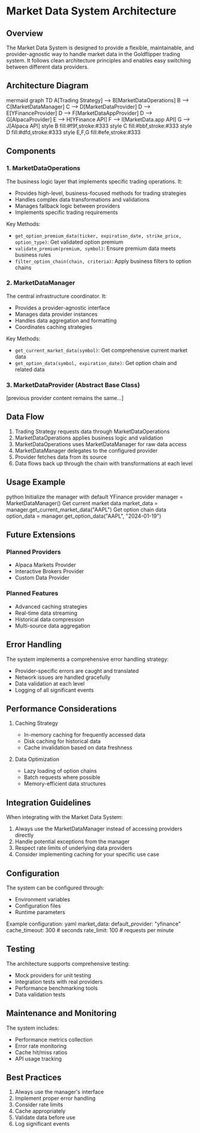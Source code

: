 # Market Data System Architecture

## Overview
The Market Data System is designed to provide a flexible, maintainable, and provider-agnostic way to handle market data in the Goldflipper trading system. It follows clean architecture principles and enables easy switching between different data providers.

## Architecture Diagram 
mermaid
graph TD
A[Trading Strategy] --> B[MarketDataOperations]
B --> C[MarketDataManager]
C --> D[MarketDataProvider]
D --> E[YFinanceProvider]
D --> F[MarketDataAppProvider]
D --> G[AlpacaProvider]
E --> H[YFinance API]
F --> I[MarketData.app API]
G --> J[Alpaca API]
style B fill:#f9f,stroke:#333
style C fill:#bbf,stroke:#333
style D fill:#dfd,stroke:#333
style E,F,G fill:#efe,stroke:#333

## Components

### 1. MarketDataOperations
The business logic layer that implements specific trading operations. It:
- Provides high-level, business-focused methods for trading strategies
- Handles complex data transformations and validations
- Manages fallback logic between providers
- Implements specific trading requirements

Key Methods:
- `get_option_premium_data(ticker, expiration_date, strike_price, option_type)`: Get validated option premium
- `validate_premium(premium, symbol)`: Ensure premium data meets business rules
- `filter_option_chain(chain, criteria)`: Apply business filters to option chains

### 2. MarketDataManager
The central infrastructure coordinator. It:
- Provides a provider-agnostic interface
- Manages data provider instances
- Handles data aggregation and formatting
- Coordinates caching strategies

Key Methods:
- `get_current_market_data(symbol)`: Get comprehensive current market data
- `get_option_data(symbol, expiration_date)`: Get option chain and related data

### 3. MarketDataProvider (Abstract Base Class)
[previous provider content remains the same...]

## Data Flow

1. Trading Strategy requests data through MarketDataOperations
2. MarketDataOperations applies business logic and validation
3. MarketDataOperations uses MarketDataManager for raw data access
4. MarketDataManager delegates to the configured provider
5. Provider fetches data from its source
6. Data flows back up through the chain with transformations at each level


## Usage Example
python
Initialize the manager with default YFinance provider
manager = MarketDataManager()
Get current market data
market_data = manager.get_current_market_data("AAPL")
Get option chain data
option_data = manager.get_option_data("AAPL", "2024-01-19")


## Future Extensions

### Planned Providers
- Alpaca Markets Provider
- Interactive Brokers Provider
- Custom Data Provider

### Planned Features
- Advanced caching strategies
- Real-time data streaming
- Historical data compression
- Multi-source data aggregation

## Error Handling

The system implements a comprehensive error handling strategy:
- Provider-specific errors are caught and translated
- Network issues are handled gracefully
- Data validation at each level
- Logging of all significant events

## Performance Considerations

1. Caching Strategy
   - In-memory caching for frequently accessed data
   - Disk caching for historical data
   - Cache invalidation based on data freshness

2. Data Optimization
   - Lazy loading of option chains
   - Batch requests where possible
   - Memory-efficient data structures

## Integration Guidelines

When integrating with the Market Data System:

1. Always use the MarketDataManager instead of accessing providers directly
2. Handle potential exceptions from the manager
3. Respect rate limits of underlying data providers
4. Consider implementing caching for your specific use case

## Configuration

The system can be configured through:
- Environment variables
- Configuration files
- Runtime parameters

Example configuration:
yaml
market_data:
default_provider: "yfinance"
cache_timeout: 300 # seconds
rate_limit: 100 # requests per minute


## Testing

The architecture supports comprehensive testing:
- Mock providers for unit testing
- Integration tests with real providers
- Performance benchmarking tools
- Data validation tests

## Maintenance and Monitoring

The system includes:
- Performance metrics collection
- Error rate monitoring
- Cache hit/miss ratios
- API usage tracking

## Best Practices

1. Always use the manager's interface
2. Implement proper error handling
3. Consider rate limits
4. Cache appropriately
5. Validate data before use
6. Log significant events

